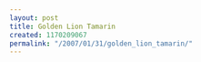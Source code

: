 ```yaml
---
layout: post
title: Golden Lion Tamarin
created: 1170209067
permalink: "/2007/01/31/golden_lion_tamarin/"
---
```


